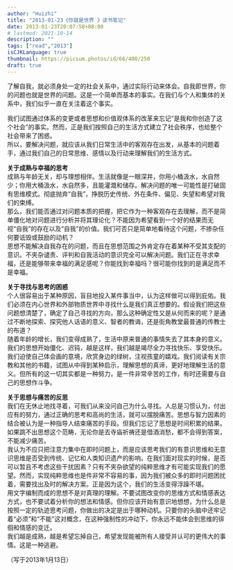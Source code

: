 ```yaml
---
author: "Huizhi"
title: "2013-01-23《你就是世界 》读书笔记"
date: 2013-01-23T20:07:58+08:00
# lastmod: 2021-10-14
description: ""
tags: ["read","2013"]
isCJKLanguage: true
thumbnail: https://picsum.photos/id/66/400/250
draft: true
---
```


了解自我，就必须身处一定的社会关系中，通过实际行动来体会。自我即世界，你的问题也就是世界的问题。这是一个简单而基本的事实。在我们与个人和集体的关系中，我们似乎一直在关注着这个事实。

我们试图通过体系的变更或者思想和价值观体系的改革来忘记“是我和你创造了这个社会”的事实。然而，正是我们按照自己的生活方式建立了社会秩序，也给整个社会带来了困惑。  
所以，要解决问题，就应该从我们日常生活中的客观存在出发，从基本的问题着手，通过我们自己的日常思维、感情以及行动来理解我们的生活方式。  

**关于成熟与幸福的思考**  
成熟与年龄无关，却与理想相伴。生活就像是一眼深井，你用小桶汲水，水自然少；你用大桶汲水，水自然多，且能灌溉和储存。解决问题的唯一可能性是打破固有思维模式。彻底抛弃“自我”，挣脱历史传统、外在条件、偏见、失望和希望对我们的束缚。   
那么，我们能否通过对问题本质的把握，把它作为一种客观存在去理解，而不是简单僵化地对问题进行分析并将其理论化？不能因为希望看到一个好的结果而无视“自我”的存在以及“自我”的价值。我们可否只是简单地看待这个问题，不掺杂任何要诋毁或鼓励的动机？  
思想不能解决自我存在的问题，而且在思想范围之外肯定存在着某种不受其支配的意识。不夹杂谴责、评判和自我活动的意识完全可以解决问题。我们正在寻求幸福，还是能够带来幸福的满足感呢？你能找到幸福吗？很可能你找到的是满足而不是幸福。    

**关于寻找与思考的困惑**  
个人很容易出于某种原因，盲目地投入某件事当中，认为这样做可以得到庇佑。我们必须在内心世界和外部物质世界中寻找什么是我们真正想要的。假设我们把这些问题想清楚了，确定了自己寻找的方向，那么这种确定性又是从何而来的呢？是通过不断地探索、探究他人话语的意义、智者的教诲，还是街角教堂最普通的传教士的布道？  
随着年龄的增长，我们变得成熟了，生活中原来普通的事情失去了其本身的意义。我们的思想开始僵化、迟钝，越是这样，我们越是竭尽全力寻找快乐、享受快乐。我们迫使自己体会画的意境，欣赏身边的绿树，注视孩童的嬉戏。我们阅读有关宗教和其他的书籍，试图从中得到某种启示，理解思想的真谛，更好地理解生活的意义。但所有的这一切其实都是一种努力，是一件非常辛苦的工作，有时还需要与自己的思想作斗争。  

**关于思想与痛苦的反思**  
我们在无休止地找寻着，可我们从来没问自己为什么寻找。人总是习惯认为，付出应有的努力，通过正确的思考和高尚的生活，就可以摆脱痛苦。思想与智力因素的结合被认为是一种指导人结束痛苦的手段。但我们忘记了思想是时间积累的结果。如果跳不出思想这个范畴，无论你是去寺庙祈祷还是借酒消愁，都不会得到答案，不能减少痛苦。  
我认为不应只把注意力集中在即时问题上，而是应该思考我们的有意识思维和无意识思维是否受到传统、记忆和人类知识遗产的影响。在我们面对现实的时候，是否可以暂且不考虑这些干扰因素？只有不夹杂欲望的纯粹思维才有可能实现我们的愿望。然而，实现纯粹思维也是件非常不容易的事，因为我们被众多的即时问题困扰着，需要找出及时的解决方案。正是因为这个，我们的生活变得浮躁不堪。  
用文字编制而成的思想不是对真理的理解。不要试图改变你的思维方式和情感表达方式，也不要试着分析你的想法和情感。但你应该开始有意识地想想，为什么总是按照一定的轨迹思考问题，你做出的决定是出于哪种动机。只要你的头脑中还牢记着“必须”和“不能”这对概念，在这种强制性的冲动下，你永远不能体会到思维的徘徊和情感的变迁。  
我们越是成熟，越是希望忘掉自己，希望发现能被所有人接受并认可的更伟大的事情。这是一种逃避。  

（写于2013年1月13日）